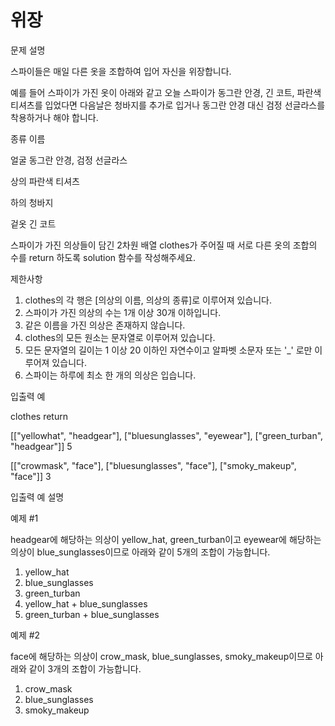 # 위장

문제 설명

스파이들은 매일 다른 옷을 조합하여 입어 자신을 위장합니다.

예를 들어 스파이가 가진 옷이 아래와 같고 오늘 스파이가 동그란 안경, 긴 코트, 파란색 티셔츠를 입었다면 다음날은 청바지를 추가로 입거나 동그란 안경 대신 검정 선글라스를 착용하거나 해야 합니다.

종류	이름

얼굴	동그란 안경, 검정 선글라스

상의	파란색 티셔츠

하의	청바지

겉옷	긴 코트

스파이가 가진 의상들이 담긴 2차원 배열 clothes가 주어질 때 서로 다른 옷의 조합의 수를 return 하도록 solution 함수를 작성해주세요.

제한사항
1. clothes의 각 행은 [의상의 이름, 의상의 종류]로 이루어져 있습니다.
2. 스파이가 가진 의상의 수는 1개 이상 30개 이하입니다.
3. 같은 이름을 가진 의상은 존재하지 않습니다.
4. clothes의 모든 원소는 문자열로 이루어져 있습니다.
5. 모든 문자열의 길이는 1 이상 20 이하인 자연수이고 알파벳 소문자 또는 '_' 로만 이루어져 있습니다.
6. 스파이는 하루에 최소 한 개의 의상은 입습니다.

입출력 예

clothes	return

[["yellowhat", "headgear"], ["bluesunglasses", "eyewear"], ["green_turban", "headgear"]]	5

[["crowmask", "face"], ["bluesunglasses", "face"], ["smoky_makeup", "face"]]	3

입출력 예 설명

예제 #1

headgear에 해당하는 의상이 yellow_hat, green_turban이고 eyewear에 해당하는 의상이 blue_sunglasses이므로 아래와 같이 5개의 조합이 가능합니다.

1. yellow_hat
2. blue_sunglasses
3. green_turban
4. yellow_hat + blue_sunglasses
5. green_turban + blue_sunglasses

예제 #2

face에 해당하는 의상이 crow_mask, blue_sunglasses, smoky_makeup이므로 아래와 같이 3개의 조합이 가능합니다.

1. crow_mask
2. blue_sunglasses
3. smoky_makeup
